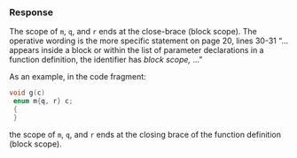 ### Response

The scope of `m`, `q`, and `r` ends at the close-brace (block scope). The
operative wording is the more specific statement on page 20, lines 30-31 “...
appears inside a block or within the list of parameter declarations in a
function definition, the identifier has *block scope,* ...”

As an example, in the code fragment:

```c
void g(c)
 enum m{q, r} c;
 {
 }
```

the scope of `m`, `q`, and `r` ends at the closing brace of the function
definition (block scope).
